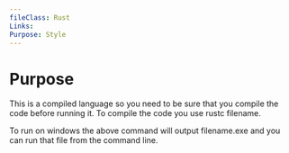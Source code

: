 ```yaml
---
fileClass: Rust
Links: 
Purpose: Style
---
```

# Purpose

This is a compiled language so you need to be sure that you compile the code before running it. To compile the code you use rustc filename. 

To run on windows the above command will output filename.exe and you can run that file from the command line.

